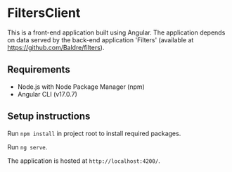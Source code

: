 # FiltersClient

This is a front-end application built using Angular.
The application depends on data served by the back-end application 'Filters' (available at https://github.com/Baldre/filters).

## Requirements

* Node.js with Node Package Manager (npm)
* Angular CLI (v17.0.7)

## Setup instructions

Run `npm install` in project root to install required packages.

Run `ng serve`.

The application is hosted at `http://localhost:4200/`.
